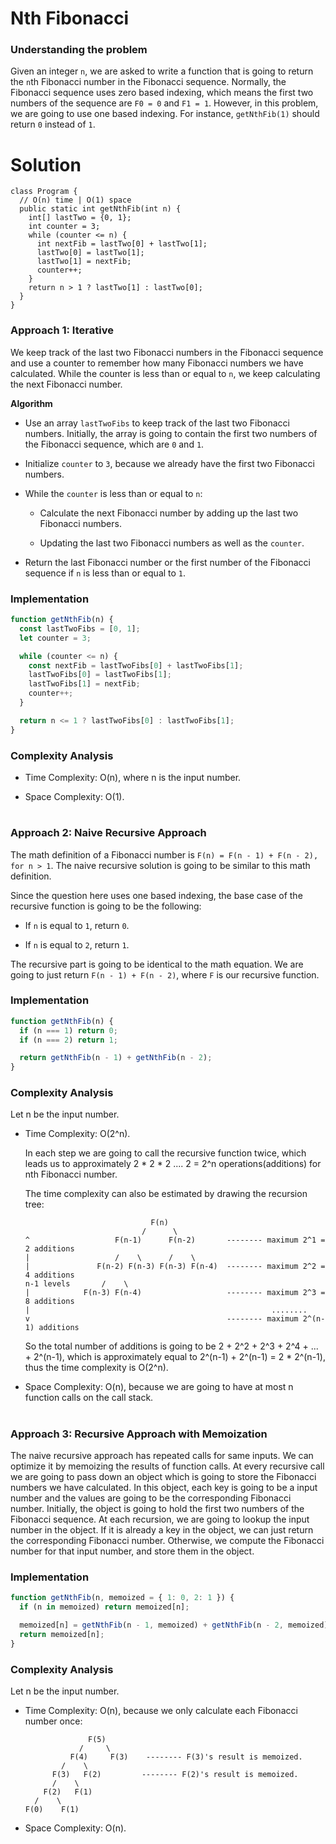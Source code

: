 # Nth Fibonacci

### Understanding the problem

Given an integer `n`, we are asked to write a function that is going to return the `n`th Fibonacci number in the Fibonacci sequence. Normally, the Fibonacci sequence uses zero based indexing, which means the first two numbers of the sequence are `F0 = 0` and `F1 = 1`. However, in this problem, we are going to use one based indexing. For instance, `getNthFib(1)` should return `0` instead of `1`.

# Solution
```
class Program {
  // O(n) time | O(1) space
  public static int getNthFib(int n) {
    int[] lastTwo = {0, 1};
    int counter = 3;
    while (counter <= n) {
      int nextFib = lastTwo[0] + lastTwo[1];
      lastTwo[0] = lastTwo[1];
      lastTwo[1] = nextFib;
      counter++;
    }
    return n > 1 ? lastTwo[1] : lastTwo[0];
  }
}
```


### Approach 1: Iterative

We keep track of the last two Fibonacci numbers in the Fibonacci sequence and use a counter to remember how many Fibonacci numbers we have calculated. While the counter is less than or equal to `n`, we keep calculating the next Fibonacci number.

**Algorithm**

- Use an array `lastTwoFibs` to keep track of the last two Fibonacci numbers. Initially, the array is going to contain the first two numbers of the Fibonacci sequence, which are `0` and `1`.

- Initialize `counter` to `3`, because we already have the first two Fibonacci numbers.

- While the `counter` is less than or equal to `n`:

  - Calculate the next Fibonacci number by adding up the last two Fibonacci numbers.

  - Updating the last two Fibonacci numbers as well as the `counter`.

- Return the last Fibonacci number or the first number of the Fibonacci sequence if `n` is less than or equal to `1`.

### Implementation

```js
function getNthFib(n) {
  const lastTwoFibs = [0, 1];
  let counter = 3;

  while (counter <= n) {
    const nextFib = lastTwoFibs[0] + lastTwoFibs[1];
    lastTwoFibs[0] = lastTwoFibs[1];
    lastTwoFibs[1] = nextFib;
    counter++;
  }

  return n <= 1 ? lastTwoFibs[0] : lastTwoFibs[1];
}
```

### Complexity Analysis

- Time Complexity: O(n), where n is the input number.

- Space Complexity: O(1).

#

### Approach 2: Naive Recursive Approach

The math definition of a Fibonacci number is `F(n) = F(n - 1) + F(n - 2), for n > 1`. The naive recursive solution is going to be similar to this math definition.

Since the question here uses one based indexing, the base case of the recursive function is going to be the following:

- If `n` is equal to `1`, return `0`.

- If `n` is equal to `2`, return `1`.

The recursive part is going to be identical to the math equation. We are going to just return `F(n - 1) + F(n - 2)`, where `F` is our recursive function.

### Implementation

```js
function getNthFib(n) {
  if (n === 1) return 0;
  if (n === 2) return 1;

  return getNthFib(n - 1) + getNthFib(n - 2);
}
```

### Complexity Analysis

Let n be the input number.

- Time Complexity: O(2^n).

  In each step we are going to call the recursive function twice, which leads us to approximately 2 \* 2 \* 2 .... 2 = 2^n operations(additions) for nth Fibonacci number.

  The time complexity can also be estimated by drawing the recursion tree:

  ```
                              F(n)
                            /      \
  ^                   F(n-1)      F(n-2)       -------- maximum 2^1 = 2 additions
  |                   /    \      /    \
  |               F(n-2) F(n-3) F(n-3) F(n-4)  -------- maximum 2^2 = 4 additions
  n-1 levels       /    \
  |            F(n-3) F(n-4)                   -------- maximum 2^3 = 8 additions
  |                                                      ........
  v                                            -------- maximum 2^(n-1) additions
  ```

  So the total number of additions is going to be 2 + 2^2 + 2^3 + 2^4 + ... + 2^(n-1), which is approximately equal to 2^(n-1) + 2^(n-1) = 2 \* 2^(n-1), thus the time complexity is O(2^n).

- Space Complexity: O(n), because we are going to have at most n function calls on the call stack.

#

### Approach 3: Recursive Approach with Memoization

The naive recursive approach has repeated calls for same inputs. We can optimize it by memoizing the results of function calls. At every recursive call we are going to pass down an object which is going to store the Fibonacci numbers we have calculated. In this object, each key is going to be a input number and the values are going to be the corresponding Fibonacci number. Initially, the object is going to hold the first two numbers of the Fibonacci sequence. At each recursion, we are going to lookup the input number in the object. If it is already a key in the object, we can just return the corresponding Fibonacci number. Otherwise, we compute the Fibonacci number for that input number, and store them in the object.

### Implementation

```js
function getNthFib(n, memoized = { 1: 0, 2: 1 }) {
  if (n in memoized) return memoized[n];

  memoized[n] = getNthFib(n - 1, memoized) + getNthFib(n - 2, memoized);
  return memoized[n];
}
```

### Complexity Analysis

Let n be the input number.

- Time Complexity: O(n), because we only calculate each Fibonacci number once:

  ```
                F(5)
              /     \
            F(4)     F(3)    -------- F(3)'s result is memoized.
          /    \
        F(3)   F(2)         -------- F(2)'s result is memoized.
        /    \
      F(2)   F(1)
    /    \
  F(0)    F(1)
  ```

- Space Complexity: O(n).
